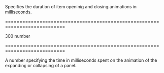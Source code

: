 <!--**
/*-------------------------------------------
    Auto-generated file. Do not modify.
-------------------------------------------

**-->
<!--d-->Specifies the duration of item openinig and closing animations in milliseconds.<!--/d-->
===========================================================================
<!--default-->300<!--/default-->
<!--type-->number<!--/type-->
===========================================================================

<!--shortDescription-->
A number specifying the time in milliseconds spent on the animation of the expanding or collapsing of a panel.
<!--/shortDescription-->

<!--fullDescription-->

<!--/fullDescription-->